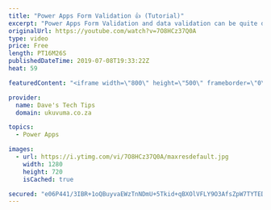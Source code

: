 ```yaml
---
title: "Power Apps Form Validation 👍 (Tutorial)"
excerpt: "Power Apps Form Validation and data validation can be quite daunting and it is important to decide where the logic and business rules should be triggered. In this video tutorial we show an easy way to manage validations on an entire Microsoft PowerApps Form before it causes a great big red error on the"
originalUrl: https://youtube.com/watch?v=7O8HCz37Q0A
type: video
price: Free
length: PT16M26S
publishedDateTime: 2019-07-08T19:33:22Z
heat: 59

featuredContent: "<iframe width=\"800\" height=\"500\" frameborder=\"0\" src=\"https://www.youtube.com/embed/7O8HCz37Q0A\" allow=\"accelerometer; autoplay; encrypted-media; gyroscope; picture-in-picture\" allowfullscreen></iframe>"

provider:
  name: Dave's Tech Tips
  domain: ukuvuma.co.za

topics:
  - Power Apps

images:
  - url: https://i.ytimg.com/vi/7O8HCz37Q0A/maxresdefault.jpg
    width: 1280
    height: 720
    isCached: true

secured: "e06P441/3IBR+1oQBuyvaEWzTnNDmU+5Tkid+qBXOlVFLY9O3AfsZpW7TYTEDG5YKyUyAvEUnNa3/5ltUprtsXainchD5BDHU4xRXPnGlQkLaBbxjiAAly5f72Bl3hK0g+Ym+pnUaspJtfrvSAl6dQaekJDn1J0HTMgK6gIYvqzXVcpAMcjVDK2hYO3KK2adXyqcXMiPZjsz31Ty3z5gCSNgB6/V7gfwXoqFG0RetctEFuJgMVzUPhTdqfHiLoSKgkOxN6J37ReUeCArGVKD2U6VhF37QEg6MCfPYdAG96tnuFui3GL9u3aitxxJQy2VrsehxFFa2oPJtRWo+ycE1ndfLsdawnmaahV5KWDxb4OKzVByH+qVRdpCRM6OtDkqf1kWKiYjKSlyn/hRy3ceHj1hXrQHT/RXzhJCM1IMJsk=;5M8ePwNRjIUIwE4U/ZZjsA=="
---
```


